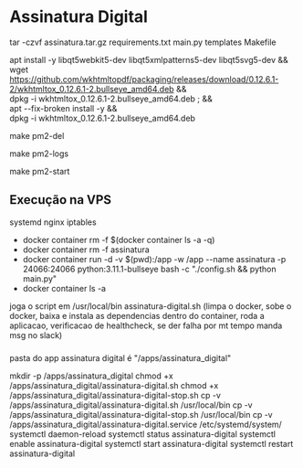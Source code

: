 # Assinatura Digital

tar -czvf assinatura.tar.gz requirements.txt main.py templates Makefile

apt install -y libqt5webkit5-dev libqt5xmlpatterns5-dev libqt5svg5-dev && \
wget https://github.com/wkhtmltopdf/packaging/releases/download/0.12.6.1-2/wkhtmltox_0.12.6.1-2.bullseye_amd64.deb && \
dpkg -i wkhtmltox_0.12.6.1-2.bullseye_amd64.deb ; && \
apt --fix-broken install -y && \
dpkg -i wkhtmltox_0.12.6.1-2.bullseye_amd64.deb

make pm2-del

make pm2-logs

make pm2-start

## Execução na VPS

systemd
nginx
iptables

- docker container rm -f $(docker container ls -a -q)
- docker container rm -f assinatura
- docker container run -d -v $(pwd):/app -w /app --name assinatura -p 24066:24066 python:3.11.1-bullseye bash -c "./config.sh && python main.py"
- docker container ls -a

joga o script em /usr/local/bin
assinatura-digital.sh (limpa o docker, sobe o docker, baixa e instala as dependencias dentro do container, roda a aplicacao, verificacao de healthcheck, se der falha por mt tempo manda msg no slack)

###

pasta do app assinatura digital é "/apps/assinatura_digital"

mkdir -p /apps/assinatura_digital
chmod +x /apps/assinatura_digital/assinatura-digital.sh
chmod +x /apps/assinatura_digital/assinatura-digital-stop.sh
cp -v /apps/assinatura_digital/assinatura-digital.sh /usr/local/bin
cp -v /apps/assinatura_digital/assinatura-digital-stop.sh /usr/local/bin
cp -v /apps/assinatura_digital/assinatura-digital.service /etc/systemd/system/
systemctl daemon-reload
systemctl status assinatura-digital
systemctl enable assinatura-digital
systemctl start assinatura-digital
systemctl restart assinatura-digital
